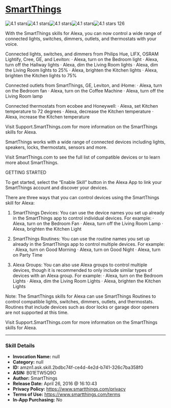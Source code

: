 # [SmartThings](http://alexa.amazon.com/#skills/amzn1.ask.skill.2bdbc74f-ce4d-4e2d-b741-326c7ba358f0)
![4.1 stars](../../images/ic_star_black_18dp_1x.png)![4.1 stars](../../images/ic_star_black_18dp_1x.png)![4.1 stars](../../images/ic_star_black_18dp_1x.png)![4.1 stars](../../images/ic_star_black_18dp_1x.png)![4.1 stars](../../images/ic_star_half_black_18dp_1x.png) 126

With the SmartThings skills for Alexa, you can now control a wide range of connected lights, switches, dimmers, outlets, and thermostats with your voice.

Connected lights, switches, and dimmers from Philips Hue, LIFX, OSRAM Lightify, Cree, GE,  and Leviton:
 · Alexa, turn on the Bedroom light
 · Alexa, turn off the Hallway lights
 · Alexa, dim the Living Room lights
 · Alexa, dim the Living Room lights to 25%
 · Alexa, brighten the Kitchen lights
 · Alexa, brighten the Kitchen lights to 75%

Connected outlets from SmartThings, GE, Leviton, and iHome:
 · Alexa, turn on the Bedroom fan
 · Alexa, turn on the Coffee Machine
 · Alexa, turn off the Living Room lamp

Connected thermostats from ecobee and Honeywell:
 · Alexa, set Kitchen temperature to 72 degrees
 · Alexa, decrease the Kitchen temperature
 · Alexa, increase the Kitchen temperature

Visit Support.SmartThings.com for more information on the SmartThings skills for Alexa. 

SmartThings works with a wide range of connected devices including lights, speakers, locks, thermostats, sensors and more.

Visit SmartThings.com to see the full list of compatible devices or to learn more about SmartThings.

GETTING STARTED

To get started, select the “Enable Skill” button in the Alexa App to link your SmartThings account and discover your devices.

There are three ways that you can control devices using the SmartThings skill for Alexa:

1. SmartThings Devices: You can use the device names you set up already in the SmartThings app to control individual devices. For example:
 · Alexa, turn on the Bedroom Fan
 · Alexa, turn off the Living Room Lamp
 · Alexa, brighten the Kitchen Light

2. SmartThings Routines: You can use the routine names you set up already in the SmartThings app to control multiple devices. 
For example:
 · Alexa, turn on Good Morning
 · Alexa, turn on Good Night
 · Alexa, turn on Party Time

3. Alexa Groups: You can also use Alexa groups to control multiple devices, though it is recommended to only include similar types of devices with an Alexa group. For example:
 · Alexa, turn on the Bedroom Lights
 · Alexa, dim the Living Room Lights
 · Alexa, brighten the Kitchen Lights

Note: The SmartThings skills for Alexa can use SmartThings Routines to control compatible lights, switches, dimmers, outlets, and thermostats. Routines that include devices such as door locks or garage door openers are not supported at this time. 

Visit Support.SmartThings.com for more information on the SmartThings skills for Alexa.

***

### Skill Details

* **Invocation Name:** null
* **Category:** null
* **ID:** amzn1.ask.skill.2bdbc74f-ce4d-4e2d-b741-326c7ba358f0
* **ASIN:** B01ETW5Q9O
* **Author:** SmartThings
* **Release Date:** April 26, 2016 @ 16:10:43
* **Privacy Policy:** https://www.smartthings.com/privacy
* **Terms of Use:** https://www.smartthings.com/terms
* **In-App Purchasing:** No

